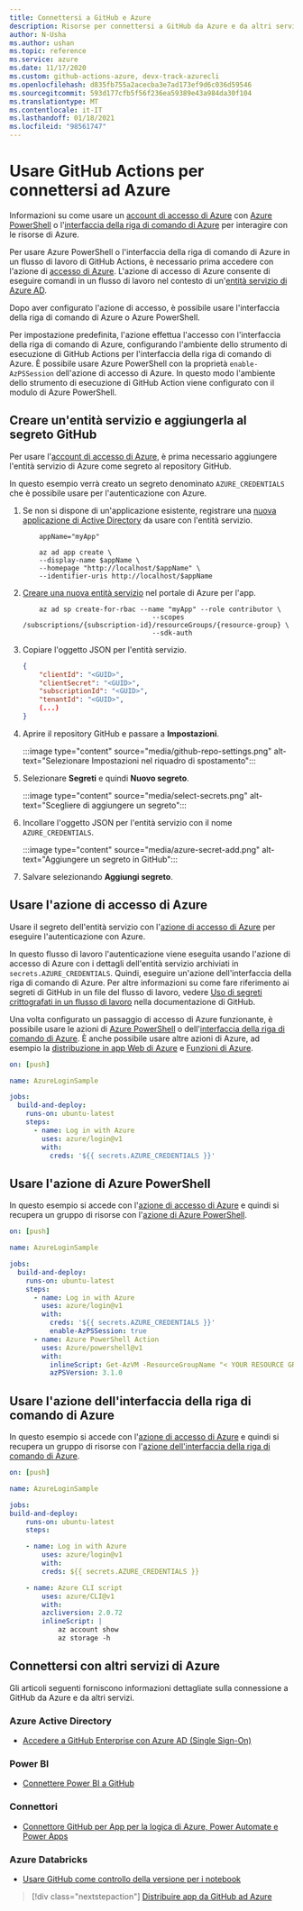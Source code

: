 ```yaml
---
title: Connettersi a GitHub e Azure
description: Risorse per connettersi a GitHub da Azure e da altri servizi
author: N-Usha
ms.author: ushan
ms.topic: reference
ms.service: azure
ms.date: 11/17/2020
ms.custom: github-actions-azure, devx-track-azurecli
ms.openlocfilehash: d835fb755a2acecba3e7ad173ef9d6c036d59546
ms.sourcegitcommit: 593d177cfb5f56f236ea59389e43a984da30f104
ms.translationtype: MT
ms.contentlocale: it-IT
ms.lasthandoff: 01/18/2021
ms.locfileid: "98561747"
---
```

# <a name="use-github-actions-to-connect-to-azure"></a>Usare GitHub Actions per connettersi ad Azure

Informazioni su come usare un [account di accesso di Azure](https://github.com/Azure/login) con [Azure PowerShell](https://github.com/Azure/PowerShell) o l'[interfaccia della riga di comando di Azure](https://github.com/Azure/CLI) per interagire con le risorse di Azure.

Per usare Azure PowerShell o l'interfaccia della riga di comando di Azure in un flusso di lavoro di GitHub Actions, è necessario prima accedere con l'azione di [accesso di Azure](https://github.com/marketplace/actions/azure-login).
L'azione di accesso di Azure consente di eseguire comandi in un flusso di lavoro nel contesto di un'[entità servizio di Azure AD](/azure/active-directory/develop/app-objects-and-service-principals#service-principal-object).

Dopo aver configurato l'azione di accesso, è possibile usare l'interfaccia della riga di comando di Azure o Azure PowerShell.

Per impostazione predefinita, l'azione effettua l'accesso con l'interfaccia della riga di comando di Azure, configurando l'ambiente dello strumento di esecuzione di GitHub Actions per l'interfaccia della riga di comando di Azure. È possibile usare Azure PowerShell con la proprietà `enable-AzPSSession` dell'azione di accesso di Azure. In questo modo l'ambiente dello strumento di esecuzione di GitHub Action viene configurato con il modulo di Azure PowerShell.

## <a name="create-a-service-principal-and-add-it-to-github-secret"></a>Creare un'entità servizio e aggiungerla al segreto GitHub

Per usare l'[account di accesso di Azure](https://github.com/marketplace/actions/azure-login), è prima necessario aggiungere l'entità servizio di Azure come segreto al repository GitHub.

In questo esempio verrà creato un segreto denominato `AZURE_CREDENTIALS` che è possibile usare per l'autenticazione con Azure.  

1. Se non si dispone di un'applicazione esistente, registrare una [nuova applicazione di Active Directory](/azure/active-directory/develop/howto-create-service-principal-portal#register-an-application-with-azure-ad-and-create-a-service-principal&preserve-view=true) da usare con l'entità servizio.

    ```azurecli-interactive
        appName="myApp"

        az ad app create \
        --display-name $appName \
        --homepage "http://localhost/$appName" \
        --identifier-uris http://localhost/$appName
    ```

1. [Creare una nuova entità servizio](/cli/azure/create-an-azure-service-principal-azure-cli) nel portale di Azure per l'app. 

    ```azurecli-interactive
        az ad sp create-for-rbac --name "myApp" --role contributor \
                                    --scopes /subscriptions/{subscription-id}/resourceGroups/{resource-group} \
                                    --sdk-auth
    ```

1. Copiare l'oggetto JSON per l'entità servizio.

    ```json
    {
        "clientId": "<GUID>",
        "clientSecret": "<GUID>",
        "subscriptionId": "<GUID>",
        "tenantId": "<GUID>",
        (...)
    }
    ```

1. Aprire il repository GitHub e passare a **Impostazioni**.

    :::image type="content" source="media/github-repo-settings.png" alt-text="Selezionare Impostazioni nel riquadro di spostamento":::

1. Selezionare **Segreti** e quindi **Nuovo segreto**.

    :::image type="content" source="media/select-secrets.png" alt-text="Scegliere di aggiungere un segreto":::

1. Incollare l'oggetto JSON per l'entità servizio con il nome `AZURE_CREDENTIALS`. 

    :::image type="content" source="media/azure-secret-add.png" alt-text="Aggiungere un segreto in GitHub":::

1. Salvare selezionando **Aggiungi segreto**.

## <a name="use-the-azure-login-action"></a>Usare l'azione di accesso di Azure

Usare il segreto dell'entità servizio con l'[azione di accesso di Azure](https://github.com/Azure/login) per eseguire l'autenticazione con Azure.

In questo flusso di lavoro l'autenticazione viene eseguita usando l'azione di accesso di Azure con i dettagli dell'entità servizio archiviati in `secrets.AZURE_CREDENTIALS`. Quindi, eseguire un'azione dell'interfaccia della riga di comando di Azure. Per altre informazioni su come fare riferimento ai segreti di GitHub in un file del flusso di lavoro, vedere [Uso di segreti crittografati in un flusso di lavoro](https://docs.github.com/en/free-pro-team@latest/actions/reference/encrypted-secrets#using-encrypted-secrets-in-a-workflow) nella documentazione di GitHub.

Una volta configurato un passaggio di accesso di Azure funzionante, è possibile usare le azioni di [Azure PowerShell](https://github.com/Azure/PowerShell) o dell'[interfaccia della riga di comando di Azure](https://github.com/Azure/CLI). È anche possibile usare altre azioni di Azure, ad esempio la [distribuzione in app Web di Azure](https://github.com/Azure/webapps-deploy) e [Funzioni di Azure](https://github.com/Azure/functions-action).

```yaml
on: [push]

name: AzureLoginSample

jobs:
  build-and-deploy:
    runs-on: ubuntu-latest
    steps:
      - name: Log in with Azure
        uses: azure/login@v1
        with:
          creds: '${{ secrets.AZURE_CREDENTIALS }}'
```

## <a name="use-the-azure-powershell-action"></a>Usare l'azione di Azure PowerShell

In questo esempio si accede con l'[azione di accesso di Azure](https://github.com/Azure/login) e quindi si recupera un gruppo di risorse con l'[azione di Azure PowerShell](https://github.com/azure/powershell).

```yaml
on: [push]

name: AzureLoginSample

jobs:
  build-and-deploy:
    runs-on: ubuntu-latest
    steps:
      - name: Log in with Azure
        uses: azure/login@v1
        with:
          creds: '${{ secrets.AZURE_CREDENTIALS }}'
          enable-AzPSSession: true
      - name: Azure PowerShell Action
        uses: Azure/powershell@v1
        with:
          inlineScript: Get-AzVM -ResourceGroupName "< YOUR RESOURCE GROUP >"
          azPSVersion: 3.1.0
```

## <a name="use-the-azure-cli-action"></a>Usare l'azione dell'interfaccia della riga di comando di Azure

In questo esempio si accede con l'[azione di accesso di Azure](https://github.com/Azure/login) e quindi si recupera un gruppo di risorse con l'[azione dell'interfaccia della riga di comando di Azure](https://github.com/Azure/CLI).


```yaml
on: [push]

name: AzureLoginSample

jobs:
build-and-deploy:
    runs-on: ubuntu-latest
    steps:

    - name: Log in with Azure
        uses: azure/login@v1
        with:
        creds: ${{ secrets.AZURE_CREDENTIALS }}

    - name: Azure CLI script
        uses: azure/CLI@v1
        with:
        azcliversion: 2.0.72
        inlineScript: |
            az account show
            az storage -h
```

## <a name="connect-with-other-azure-services"></a>Connettersi con altri servizi di Azure

Gli articoli seguenti forniscono informazioni dettagliate sulla connessione a GitHub da Azure e da altri servizi.  

### <a name="azure-active-directory"></a>Azure Active Directory 

- [Accedere a GitHub Enterprise con Azure AD (Single Sign-On)](/azure/active-directory/saas-apps/github-tutorial)   

### <a name="power-bi"></a>Power BI

- [Connettere Power BI a GitHub](/power-bi/service-connect-to-github)   

### <a name="connectors"></a>Connettori

- [Connettore GitHub per App per la logica di Azure, Power Automate e Power Apps](/connectors/github/)   

### <a name="azure-databricks"></a>Azure Databricks

- [Usare GitHub come controllo della versione per i notebook](/azure/databricks/notebooks/github-version-control) 

> [!div class="nextstepaction"]
> [Distribuire app da GitHub ad Azure](deploy-to-azure.md)
